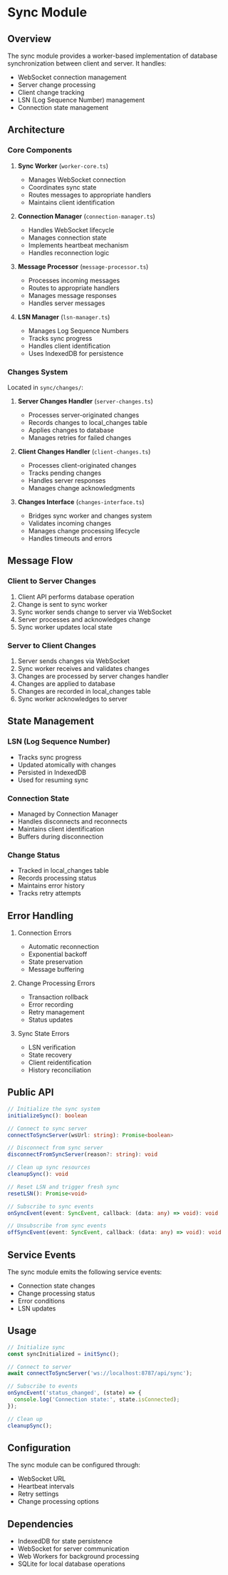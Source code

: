 # Sync Module

## Overview

The sync module provides a worker-based implementation of database synchronization between client and server. It handles:
- WebSocket connection management
- Server change processing
- Client change tracking
- LSN (Log Sequence Number) management
- Connection state management

## Architecture

### Core Components

1. **Sync Worker** (`worker-core.ts`)
   - Manages WebSocket connection
   - Coordinates sync state
   - Routes messages to appropriate handlers
   - Maintains client identification

2. **Connection Manager** (`connection-manager.ts`)
   - Handles WebSocket lifecycle
   - Manages connection state
   - Implements heartbeat mechanism
   - Handles reconnection logic

3. **Message Processor** (`message-processor.ts`)
   - Processes incoming messages
   - Routes to appropriate handlers
   - Manages message responses
   - Handles server messages

4. **LSN Manager** (`lsn-manager.ts`)
   - Manages Log Sequence Numbers
   - Tracks sync progress
   - Handles client identification
   - Uses IndexedDB for persistence

### Changes System

Located in `sync/changes/`:

1. **Server Changes Handler** (`server-changes.ts`)
   - Processes server-originated changes
   - Records changes to local_changes table
   - Applies changes to database
   - Manages retries for failed changes

2. **Client Changes Handler** (`client-changes.ts`)
   - Processes client-originated changes
   - Tracks pending changes
   - Handles server responses
   - Manages change acknowledgments

3. **Changes Interface** (`changes-interface.ts`)
   - Bridges sync worker and changes system
   - Validates incoming changes
   - Manages change processing lifecycle
   - Handles timeouts and errors

## Message Flow

### Client to Server Changes
1. Client API performs database operation
2. Change is sent to sync worker
3. Sync worker sends change to server via WebSocket
4. Server processes and acknowledges change
5. Sync worker updates local state

### Server to Client Changes
1. Server sends changes via WebSocket
2. Sync worker receives and validates changes
3. Changes are processed by server changes handler
4. Changes are applied to database
5. Changes are recorded in local_changes table
6. Sync worker acknowledges to server

## State Management

### LSN (Log Sequence Number)
- Tracks sync progress
- Updated atomically with changes
- Persisted in IndexedDB
- Used for resuming sync

### Connection State
- Managed by Connection Manager
- Handles disconnects and reconnects
- Maintains client identification
- Buffers during disconnection

### Change Status
- Tracked in local_changes table
- Records processing status
- Maintains error history
- Tracks retry attempts

## Error Handling

1. Connection Errors
   - Automatic reconnection
   - Exponential backoff
   - State preservation
   - Message buffering

2. Change Processing Errors
   - Transaction rollback
   - Error recording
   - Retry management
   - Status updates

3. Sync State Errors
   - LSN verification
   - State recovery
   - Client reidentification
   - History reconciliation

## Public API

```typescript
// Initialize the sync system
initializeSync(): boolean

// Connect to sync server
connectToSyncServer(wsUrl: string): Promise<boolean>

// Disconnect from sync server
disconnectFromSyncServer(reason?: string): void

// Clean up sync resources
cleanupSync(): void

// Reset LSN and trigger fresh sync
resetLSN(): Promise<void>

// Subscribe to sync events
onSyncEvent(event: SyncEvent, callback: (data: any) => void): void

// Unsubscribe from sync events
offSyncEvent(event: SyncEvent, callback: (data: any) => void): void
```

## Service Events

The sync module emits the following service events:
- Connection state changes
- Change processing status
- Error conditions
- LSN updates

## Usage

```typescript
// Initialize sync
const syncInitialized = initSync();

// Connect to server
await connectToSyncServer('ws://localhost:8787/api/sync');

// Subscribe to events
onSyncEvent('status_changed', (state) => {
  console.log('Connection state:', state.isConnected);
});

// Clean up
cleanupSync();
```

## Configuration

The sync module can be configured through:
- WebSocket URL
- Heartbeat intervals
- Retry settings
- Change processing options

## Dependencies

- IndexedDB for state persistence
- WebSocket for server communication
- Web Workers for background processing
- SQLite for local database operations 